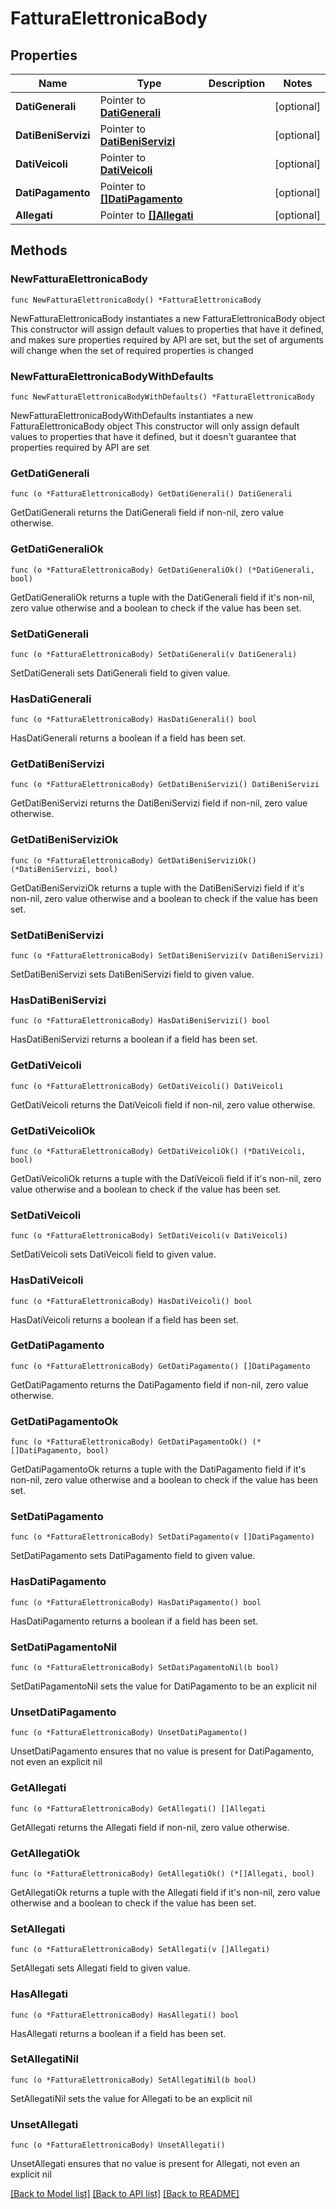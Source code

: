 # FatturaElettronicaBody

## Properties

Name | Type | Description | Notes
------------ | ------------- | ------------- | -------------
**DatiGenerali** | Pointer to [**DatiGenerali**](DatiGenerali.md) |  | [optional] 
**DatiBeniServizi** | Pointer to [**DatiBeniServizi**](DatiBeniServizi.md) |  | [optional] 
**DatiVeicoli** | Pointer to [**DatiVeicoli**](DatiVeicoli.md) |  | [optional] 
**DatiPagamento** | Pointer to [**[]DatiPagamento**](DatiPagamento.md) |  | [optional] 
**Allegati** | Pointer to [**[]Allegati**](Allegati.md) |  | [optional] 

## Methods

### NewFatturaElettronicaBody

`func NewFatturaElettronicaBody() *FatturaElettronicaBody`

NewFatturaElettronicaBody instantiates a new FatturaElettronicaBody object
This constructor will assign default values to properties that have it defined,
and makes sure properties required by API are set, but the set of arguments
will change when the set of required properties is changed

### NewFatturaElettronicaBodyWithDefaults

`func NewFatturaElettronicaBodyWithDefaults() *FatturaElettronicaBody`

NewFatturaElettronicaBodyWithDefaults instantiates a new FatturaElettronicaBody object
This constructor will only assign default values to properties that have it defined,
but it doesn't guarantee that properties required by API are set

### GetDatiGenerali

`func (o *FatturaElettronicaBody) GetDatiGenerali() DatiGenerali`

GetDatiGenerali returns the DatiGenerali field if non-nil, zero value otherwise.

### GetDatiGeneraliOk

`func (o *FatturaElettronicaBody) GetDatiGeneraliOk() (*DatiGenerali, bool)`

GetDatiGeneraliOk returns a tuple with the DatiGenerali field if it's non-nil, zero value otherwise
and a boolean to check if the value has been set.

### SetDatiGenerali

`func (o *FatturaElettronicaBody) SetDatiGenerali(v DatiGenerali)`

SetDatiGenerali sets DatiGenerali field to given value.

### HasDatiGenerali

`func (o *FatturaElettronicaBody) HasDatiGenerali() bool`

HasDatiGenerali returns a boolean if a field has been set.

### GetDatiBeniServizi

`func (o *FatturaElettronicaBody) GetDatiBeniServizi() DatiBeniServizi`

GetDatiBeniServizi returns the DatiBeniServizi field if non-nil, zero value otherwise.

### GetDatiBeniServiziOk

`func (o *FatturaElettronicaBody) GetDatiBeniServiziOk() (*DatiBeniServizi, bool)`

GetDatiBeniServiziOk returns a tuple with the DatiBeniServizi field if it's non-nil, zero value otherwise
and a boolean to check if the value has been set.

### SetDatiBeniServizi

`func (o *FatturaElettronicaBody) SetDatiBeniServizi(v DatiBeniServizi)`

SetDatiBeniServizi sets DatiBeniServizi field to given value.

### HasDatiBeniServizi

`func (o *FatturaElettronicaBody) HasDatiBeniServizi() bool`

HasDatiBeniServizi returns a boolean if a field has been set.

### GetDatiVeicoli

`func (o *FatturaElettronicaBody) GetDatiVeicoli() DatiVeicoli`

GetDatiVeicoli returns the DatiVeicoli field if non-nil, zero value otherwise.

### GetDatiVeicoliOk

`func (o *FatturaElettronicaBody) GetDatiVeicoliOk() (*DatiVeicoli, bool)`

GetDatiVeicoliOk returns a tuple with the DatiVeicoli field if it's non-nil, zero value otherwise
and a boolean to check if the value has been set.

### SetDatiVeicoli

`func (o *FatturaElettronicaBody) SetDatiVeicoli(v DatiVeicoli)`

SetDatiVeicoli sets DatiVeicoli field to given value.

### HasDatiVeicoli

`func (o *FatturaElettronicaBody) HasDatiVeicoli() bool`

HasDatiVeicoli returns a boolean if a field has been set.

### GetDatiPagamento

`func (o *FatturaElettronicaBody) GetDatiPagamento() []DatiPagamento`

GetDatiPagamento returns the DatiPagamento field if non-nil, zero value otherwise.

### GetDatiPagamentoOk

`func (o *FatturaElettronicaBody) GetDatiPagamentoOk() (*[]DatiPagamento, bool)`

GetDatiPagamentoOk returns a tuple with the DatiPagamento field if it's non-nil, zero value otherwise
and a boolean to check if the value has been set.

### SetDatiPagamento

`func (o *FatturaElettronicaBody) SetDatiPagamento(v []DatiPagamento)`

SetDatiPagamento sets DatiPagamento field to given value.

### HasDatiPagamento

`func (o *FatturaElettronicaBody) HasDatiPagamento() bool`

HasDatiPagamento returns a boolean if a field has been set.

### SetDatiPagamentoNil

`func (o *FatturaElettronicaBody) SetDatiPagamentoNil(b bool)`

 SetDatiPagamentoNil sets the value for DatiPagamento to be an explicit nil

### UnsetDatiPagamento
`func (o *FatturaElettronicaBody) UnsetDatiPagamento()`

UnsetDatiPagamento ensures that no value is present for DatiPagamento, not even an explicit nil
### GetAllegati

`func (o *FatturaElettronicaBody) GetAllegati() []Allegati`

GetAllegati returns the Allegati field if non-nil, zero value otherwise.

### GetAllegatiOk

`func (o *FatturaElettronicaBody) GetAllegatiOk() (*[]Allegati, bool)`

GetAllegatiOk returns a tuple with the Allegati field if it's non-nil, zero value otherwise
and a boolean to check if the value has been set.

### SetAllegati

`func (o *FatturaElettronicaBody) SetAllegati(v []Allegati)`

SetAllegati sets Allegati field to given value.

### HasAllegati

`func (o *FatturaElettronicaBody) HasAllegati() bool`

HasAllegati returns a boolean if a field has been set.

### SetAllegatiNil

`func (o *FatturaElettronicaBody) SetAllegatiNil(b bool)`

 SetAllegatiNil sets the value for Allegati to be an explicit nil

### UnsetAllegati
`func (o *FatturaElettronicaBody) UnsetAllegati()`

UnsetAllegati ensures that no value is present for Allegati, not even an explicit nil

[[Back to Model list]](../README.md#documentation-for-models) [[Back to API list]](../README.md#documentation-for-api-endpoints) [[Back to README]](../README.md)


